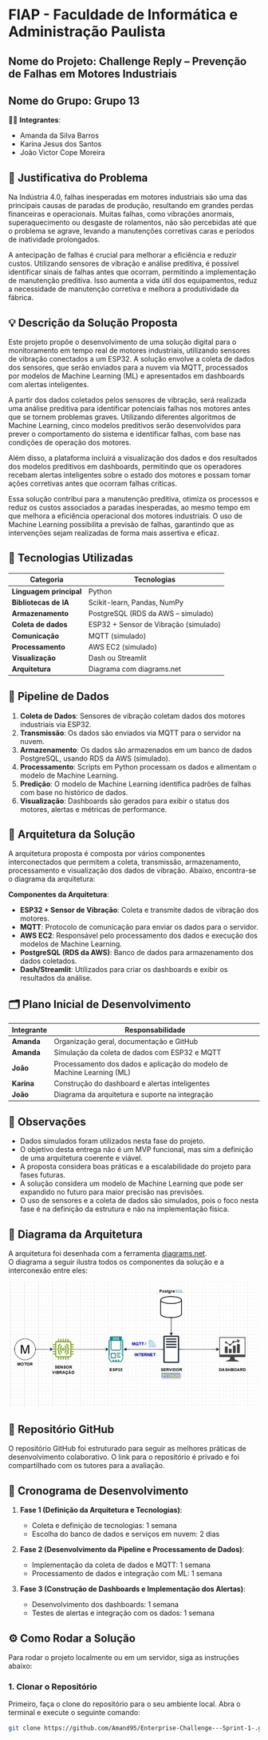 # FIAP - Faculdade de Informática e Administração Paulista

## Nome do Projeto: Challenge Reply – Prevenção de Falhas em Motores Industriais

## Nome do Grupo: Grupo 13

👨‍🎓 **Integrantes**:
- Amanda da Silva Barros
- Karina Jesus dos Santos
- João Victor Cope Moreira

## 🧠 Justificativa do Problema
Na Indústria 4.0, falhas inesperadas em motores industriais são uma das principais causas de paradas de produção, resultando em grandes perdas financeiras e operacionais. Muitas falhas, como vibrações anormais, superaquecimento ou desgaste de rolamentos, não são percebidas até que o problema se agrave, levando a manutenções corretivas caras e períodos de inatividade prolongados.

A antecipação de falhas é crucial para melhorar a eficiência e reduzir custos. Utilizando sensores de vibração e análise preditiva, é possível identificar sinais de falhas antes que ocorram, permitindo a implementação de manutenção preditiva. Isso aumenta a vida útil dos equipamentos, reduz a necessidade de manutenção corretiva e melhora a produtividade da fábrica.

## 💡 Descrição da Solução Proposta

Este projeto propõe o desenvolvimento de uma solução digital para o monitoramento em tempo real de motores industriais, utilizando sensores de vibração conectados a um ESP32. A solução envolve a coleta de dados dos sensores, que serão enviados para a nuvem via MQTT, processados por modelos de Machine Learning (ML) e apresentados em dashboards com alertas inteligentes.

A partir dos dados coletados pelos sensores de vibração, será realizada uma análise preditiva para identificar potenciais falhas nos motores antes que se tornem problemas graves. Utilizando diferentes algoritmos de Machine Learning, cinco modelos preditivos serão desenvolvidos para prever o comportamento do sistema e identificar falhas, com base nas condições de operação dos motores.

Além disso, a plataforma incluirá a visualização dos dados e dos resultados dos modelos preditivos em dashboards, permitindo que os operadores recebam alertas inteligentes sobre o estado dos motores e possam tomar ações corretivas antes que ocorram falhas críticas.

Essa solução contribui para a manutenção preditiva, otimiza os processos e reduz os custos associados a paradas inesperadas, ao mesmo tempo em que melhora a eficiência operacional dos motores industriais. O uso de Machine Learning possibilita a previsão de falhas, garantindo que as intervenções sejam realizadas de forma mais assertiva e eficaz.

## 🧰 Tecnologias Utilizadas

| **Categoria**        | **Tecnologias**                                                   |
|----------------------|--------------------------------------------------------------------|
| **Linguagem principal** | Python                                                           |
| **Bibliotecas de IA**   | Scikit-learn, Pandas, NumPy                                      |
| **Armazenamento**       | PostgreSQL (RDS da AWS – simulado)                                |
| **Coleta de dados**    | ESP32 + Sensor de Vibração (simulado)                             |
| **Comunicação**        | MQTT (simulado)                                                   |
| **Processamento**      | AWS EC2 (simulado)                                                |
| **Visualização**       | Dash ou Streamlit                                                 |
| **Arquitetura**        | Diagrama com diagrams.net                                          |

## 🔄 Pipeline de Dados
1. **Coleta de Dados**: Sensores de vibração coletam dados dos motores industriais via ESP32.
2. **Transmissão**: Os dados são enviados via MQTT para o servidor na nuvem.
3. **Armazenamento**: Os dados são armazenados em um banco de dados PostgreSQL, usando RDS da AWS (simulado).
4. **Processamento**: Scripts em Python processam os dados e alimentam o modelo de Machine Learning.
5. **Predição**: O modelo de Machine Learning identifica padrões de falhas com base no histórico de dados.
6. **Visualização**: Dashboards são gerados para exibir o status dos motores, alertas e métricas de performance.

## 🧱 Arquitetura da Solução
A arquitetura proposta é composta por vários componentes interconectados que permitem a coleta, transmissão, armazenamento, processamento e visualização dos dados de vibração. Abaixo, encontra-se o diagrama da arquitetura:

**Componentes da Arquitetura**:
- **ESP32 + Sensor de Vibração**: Coleta e transmite dados de vibração dos motores.
- **MQTT**: Protocolo de comunicação para enviar os dados para o servidor.
- **AWS EC2**: Responsável pelo processamento dos dados e execução dos modelos de Machine Learning.
- **PostgreSQL (RDS da AWS)**: Banco de dados para armazenamento dos dados coletados.
- **Dash/Streamlit**: Utilizados para criar os dashboards e exibir os resultados da análise.

## 🗂️ Plano Inicial de Desenvolvimento

| **Integrante**    | **Responsabilidade**                                                      |
|-------------------|---------------------------------------------------------------------------|
| **Amanda**        | Organização geral, documentação e GitHub                                 |
| **Amanda**        | Simulação da coleta de dados com ESP32 e MQTT                             |
| **João**          | Processamento dos dados e aplicação do modelo de Machine Learning (ML)     |
| **Karina**        | Construção do dashboard e alertas inteligentes                            |
| **João**          | Diagrama da arquitetura e suporte na integração                           |

## 📌 Observações
- Dados simulados foram utilizados nesta fase do projeto.
- O objetivo desta entrega não é um MVP funcional, mas sim a definição de uma arquitetura coerente e viável.
- A proposta considera boas práticas e a escalabilidade do projeto para fases futuras.
- A solução considera um modelo de Machine Learning que pode ser expandido no futuro para maior precisão nas previsões.
- O uso de sensores e a coleta de dados são simulados, pois o foco nesta fase é na definição da estrutura e não na implementação física.

## 📎 Diagrama da Arquitetura

A arquitetura foi desenhada com a ferramenta [diagrams.net](https://app.diagrams.net/).  
O diagrama a seguir ilustra todos os componentes da solução e a interconexão entre eles:

![Diagrama da Arquitetura](https://github.com/Amand95/Enterprise-Challenge---Sprint-1-/raw/main/diagrama_arquitetura.png)

## 🔗 Repositório GitHub
O repositório GitHub foi estruturado para seguir as melhores práticas de desenvolvimento colaborativo. O link para o repositório é privado e foi compartilhado com os tutores para a avaliação.

## 📅 Cronograma de Desenvolvimento

1. **Fase 1 (Definição da Arquitetura e Tecnologias)**:
   - Coleta e definição de tecnologias: 1 semana
   - Escolha do banco de dados e serviços em nuvem: 2 dias

2. **Fase 2 (Desenvolvimento da Pipeline e Processamento de Dados)**:
   - Implementação da coleta de dados e MQTT: 1 semana
   - Processamento de dados e integração com ML: 1 semana

3. **Fase 3 (Construção de Dashboards e Implementação dos Alertas)**:
   - Desenvolvimento dos dashboards: 1 semana
   - Testes de alertas e integração com os dados: 1 semana

## ⚙️ Como Rodar a Solução
Para rodar o projeto localmente ou em um servidor, siga as instruções abaixo:

### 1. Clonar o Repositório

Primeiro, faça o clone do repositório para o seu ambiente local. Abra o terminal e execute o seguinte comando:

```bash
git clone https://github.com/Amand95/Enterprise-Challenge---Sprint-1-.git




